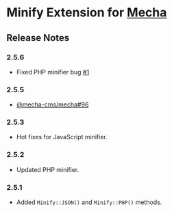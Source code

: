 Minify Extension for [Mecha](https://github.com/mecha-cms/mecha)
================================================================

Release Notes
-------------

### 2.5.6

 - Fixed PHP minifier bug [#1](https://github.com/mecha-cms/x.minify/issues/1)

### 2.5.5

 - [@mecha-cms/mecha#96](https://github.com/mecha-cms/mecha/issues/96)

### 2.5.3

 - Hot fixes for JavaScript minifier.

### 2.5.2

 - Updated PHP minifier.

### 2.5.1

 - Added `Minify::JSON()` and `Minify::PHP()` methods.